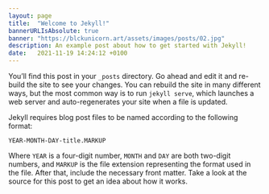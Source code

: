 ```yaml
---
layout: page
title:  "Welcome to Jekyll!"
bannerURLIsAbsolute: true
banner: "https://blckunicorn.art/assets/images/posts/02.jpg"
description: An example post about how to get started with Jekyll!
date:   2021-11-19 14:24:12 +0100
---
```

You’ll find this post in your `_posts` directory. Go ahead and edit it and re-build the site to see your changes. You can rebuild the site in many different ways, but the most common way is to run `jekyll serve`, which launches a web server and auto-regenerates your site when a file is updated.

Jekyll requires blog post files to be named according to the following format:

`YEAR-MONTH-DAY-title.MARKUP`

Where `YEAR` is a four-digit number, `MONTH` and `DAY` are both two-digit numbers, and `MARKUP` is the file extension representing the format used in the file. After that, include the necessary front matter. Take a look at the source for this post to get an idea about how it works.
